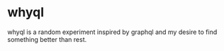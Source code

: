 # whyql
whyql is a random experiment inspired by graphql and my desire to find something better than rest.
